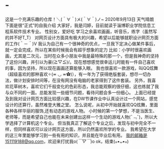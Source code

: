 
# -
这是一个充满乐趣的仓库！＼(＾∀＾)メ(＾∀＾)ノ~
2020年9月13日
天气晴朗
下面是很“正式”的自我介绍
大家好，我是闫婷，目前就读于淄博职业学院信息工程系软件技术专业。
性别女，爱好吃
学习之余喜欢画画，听音乐，练字（虽然写的并不好T_T）
对网页设计方面具有极大的兴趣，希望以后能够就职设计网页方面的工作(＾－＾)V
我认为自己有一个很神奇的优点，一旦我下定决心做某件事后，就一定会完成，所以在某些时候我会有超乎想象的定力
比如：小学时很喜欢画画，尤其是二次元，当时在众多小朋友中我是最特殊的那一个，但是我神奇的坚持了这份兴趣，并引以为豪\(≧▽≦)/。现在想想感觉很幸运儿时能有一件自己喜欢的事，因为坚持，所以现在画画还算能够入眼。
我也很喜欢一款游戏，叫QQ炫舞（超级喜欢的那种喜欢✧(≖ ◡ ≖✿)），有一年为了获得绝版套装，想尽一切办法，做计划安排时间等，在没有网没有电脑的老家得到了这件套装。
另外，我喜欢花草树木，喜欢它们千般变化的色彩形态，我总能观察的很仔细，这也练就了我与众不同的一面。总能发现一些细节问题，看待问题会多一份细心。
上面已经提及到我对设计网页方面比较感兴趣，在DW节课作业中认真设计过一个网站，感觉设计的还算行，虽然难登大雅之堂。
怎么说呢，从初中开始就喜欢QQ炫舞，里面各种各样华丽的服饰,还有动态的游戏人物。
小时候的第一个梦想，不是当医生、老师等，而是希望自己也能在未来创建出这样一个生动的游戏人物(¯﹃¯)，所以大学选择了计算机这个专业。
但当我真正了解这个专业之后，发现与初中完全不一样，但同样喜欢可以设计网页这方面，所以仍然喜欢所学的专业。
我希望在大学的这三年里能够学习到一些有用的知识，并且能在毕业后有用。
我的邮箱是151119188@qq.com，欢迎来打扰我o(*￣▽￣*)o
ok，结束(๑•ᴗ•๑)
